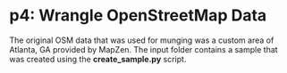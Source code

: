 <h1>p4: Wrangle OpenStreetMap Data</h1>

The original OSM data that was used for munging was a custom area of Atlanta, GA provided by MapZen. The input folder contains a sample that was created using the <b>create_sample.py</b> script.

